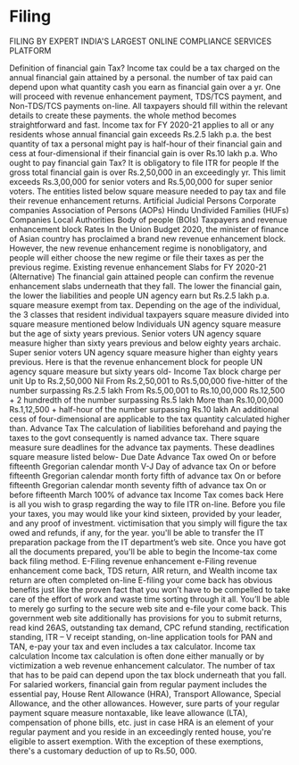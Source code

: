 # Filing
FILING BY EXPERT INDIA'S LARGEST ONLINE COMPLIANCE SERVICES PLATFORM

Definition of financial gain Tax?
Income tax could be a tax charged on the annual financial gain attained by a personal. the number of tax paid can depend upon what quantity cash you earn as financial gain over a yr. One will proceed with revenue enhancement payment, TDS/TCS payment, and Non-TDS/TCS payments on-line. All taxpayers should fill within the relevant details to create these payments. the whole method becomes straightforward and fast.
Income tax for FY 2020-21 applies to all or any residents whose annual financial gain exceeds Rs.2.5 lakh p.a. the best quantity of tax a personal might pay is half-hour of their financial gain and cess at four-dimensional if their financial gain is over Rs.10 lakh p.a.
Who ought to pay financial gain Tax?
It is obligatory to file ITR for people If the gross total financial gain is over Rs.2,50,000 in an exceedingly yr. This limit exceeds Rs.3,00,000 for senior voters and Rs.5,00,000 for super senior voters. The entities listed below square measure needed to pay tax and file their revenue enhancement returns.
Artificial Judicial Persons
Corporate companies
Association of Persons (AOPs)
Hindu Undivided Families (HUFs)
Companies
Local Authorities
Body of people (BOIs)
Taxpayers and revenue enhancement block Rates
In the Union Budget 2020, the minister of finance of Asian country has proclaimed a brand new revenue enhancement block. However, the new revenue enhancement regime is nonobligatory, and people will either choose the new regime or file their taxes as per the previous regime.
Existing revenue enhancement Slabs for FY 2020-21 (Alternative)
The financial gain attained people can confirm the revenue enhancement slabs underneath that they fall. The lower the financial gain, the lower the liabilities and people UN agency earn but Rs.2.5 lakh p.a. square measure exempt from tax.
Depending on the age of the individual, the 3 classes that resident individual taxpayers square measure divided into square measure mentioned below
Individuals UN agency square measure but the age of sixty years previous.
Senior voters UN agency square measure higher than sixty years previous and below eighty years archaic.
Super senior voters UN agency square measure higher than eighty years previous.
Here is that the revenue enhancement block for people UN agency square measure but sixty years old-
Income Tax block charge per unit
Up to Rs.2,50,000 Nil
From Rs.2,50,001  to Rs.5,00,000 five-hitter of the number surpassing Rs.2.5 lakh
From Rs.5,00,001 
to  Rs.10,00,000 Rs.12,500 + 2 hundredth of the number surpassing Rs.5 lakh
More than Rs.10,00,000 Rs.1,12,500 + half-hour of the number surpassing Rs.10 lakh
An additional cess of four-dimensional are applicable to the tax quantity calculated higher than.
Advance Tax
The calculation of liabilities beforehand and paying the taxes to the govt consequently is named advance tax. There square measure sure deadlines for the advance tax payments. These deadlines square measure listed below-
Due Date Advance Tax owed
On or before fifteenth Gregorian calendar month V-J Day of advance tax
On or before fifteenth Gregorian calendar month forty fifth of advance tax
On or before fifteenth Gregorian calendar month seventy fifth of advance tax
On or before fifteenth March 100% of advance tax
Income Tax comes back
Here is all you wish to grasp regarding the way to file ITR on-line. Before you file your taxes, you may would like your kind sixteen, provided by your leader, and any proof of investment. victimisation that you simply will figure the tax owed and refunds, if any, for the year. you'll be able to transfer the IT preparation package from the IT department’s web site. Once you have got all the documents prepared, you'll be able to begin the Income-tax come back filing method.
E-Filing revenue enhancement
e-Filing revenue enhancement come back, TDS return, AIR return, and Wealth income tax return are often completed on-line E-filing your come back has obvious benefits just like the proven fact that you won’t have to be compelled to take care of the effort of work and waste time sorting through it all. You’ll be able to merely go surfing to the secure web site and e-file your come back.
This government web site additionally has provisions for you to submit returns, read kind 26AS, outstanding tax demand, CPC refund standing, rectification standing, ITR – V receipt standing, on-line application tools for PAN and TAN, e-pay your tax and even includes a tax calculator.
Income tax calculation
Income tax calculation is often done either manually or by victimization a web revenue enhancement calculator. The number of tax that has to be paid can depend upon the tax block underneath that you fall. For salaried workers, financial gain from regular payment includes the essential pay, House Rent Allowance (HRA), Transport Allowance, Special Allowance, and the other allowances. However, sure parts of your regular payment square measure nontaxable, like leave allowance (LTA), compensation of phone bills, etc. just in case HRA is an element of your regular payment and you reside in an exceedingly rented house, you're eligible to assert exemption. With the exception of these exemptions, there's a customary deduction of up to Rs.50, 000.

